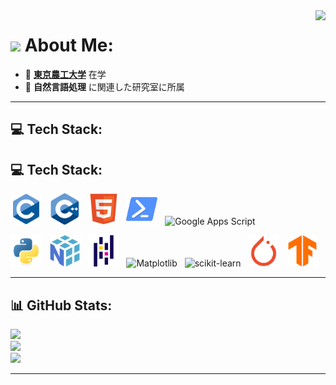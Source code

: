 <!-- [START] Visitor Count -->
<img align="right" src="https://visitor-badge.laobi.icu/badge?page_id=fps-lover.fps-lover" />
<!-- [END] Visitor Count -->

<!-- [START] About Me -->
# <img src="https://media.giphy.com/media/hvRJCLFzcasrR4ia7z/giphy.gif" width="30px"/> About Me:
- 🏫  [**東京農工大学**](https://www.tuat.ac.jp/) 在学
- 🔎  **自然言語処理** に関連した研究室に所属
<!-- [END] About Me -->

---

<!-- [START] Tech Stack -->
## 💻 Tech Stack:

## 💻 Tech Stack:

<!-- 1行目 -->
<p>
  <!-- C -->
  <img src="https://raw.githubusercontent.com/devicons/devicon/master/icons/c/c-original.svg" alt="C" width="50" height="50" />
  &nbsp;
  <!-- C++ -->
  <img src="https://raw.githubusercontent.com/devicons/devicon/master/icons/cplusplus/cplusplus-original.svg" alt="C++" width="50" height="50" />
  &nbsp;
  <!-- HTML5 -->
  <img src="https://raw.githubusercontent.com/devicons/devicon/master/icons/html5/html5-original.svg" alt="HTML5" width="50" height="50" />
  &nbsp;
  <!-- PowerShell -->
  <img src="https://raw.githubusercontent.com/devicons/devicon/master/icons/powershell/powershell-original.svg" alt="PowerShell" width="50" height="50" />
  &nbsp;
  <!-- Google Apps Script -->
  <img src="https://upload.wikimedia.org/wikipedia/commons/2/23/Google_Drive_Script.png" alt="Google Apps Script" width="50" height="50" />
</p>

<!-- 2行目 -->
<p>
  <!-- Python -->
  <img src="https://raw.githubusercontent.com/devicons/devicon/master/icons/python/python-original.svg" alt="Python" width="50" height="50" />
  &nbsp;
  <!-- NumPy -->
  <img src="https://raw.githubusercontent.com/devicons/devicon/master/icons/numpy/numpy-original.svg" alt="NumPy" width="50" height="50" />
  &nbsp;
  <!-- Pandas -->
  <img src="https://raw.githubusercontent.com/devicons/devicon/master/icons/pandas/pandas-original.svg" alt="Pandas" width="50" height="50" />
  &nbsp;
  <!-- Matplotlib -->
  <img src="https://upload.wikimedia.org/wikipedia/commons/8/84/Matplotlib_icon.svg" alt="Matplotlib" width="50" height="50" />
  &nbsp;
  <!-- scikit-learn -->
  <img src="https://upload.wikimedia.org/wikipedia/commons/0/05/Scikit_learn_logo_small.svg" alt="scikit-learn" width="50" height="50" />
  &nbsp;
  <!-- PyTorch -->
  <img src="https://raw.githubusercontent.com/devicons/devicon/master/icons/pytorch/pytorch-original.svg" alt="PyTorch" width="50" height="50" />
  &nbsp;
  <!-- TensorFlow -->
  <img src="https://raw.githubusercontent.com/devicons/devicon/master/icons/tensorflow/tensorflow-original.svg" alt="TensorFlow" width="50" height="50" />
</p>


<!-- [END] Tech Stack -->

---

<!-- [START] GitHub Stats -->
## 📊 GitHub Stats:
![](https://github-readme-stats.vercel.app/api?username=fps-lover&theme=one_dark_pro&hide_border=false&include_all_commits=true&count_private=true)<br/>
![](https://github-readme-streak-stats.herokuapp.com/?user=fps-lover&theme=one_dark_pro&hide_border=false)<br/>
![](https://github-readme-stats.vercel.app/api/top-langs/?username=fps-lover&theme=one_dark_pro&hide_border=false&include_all_commits=true&count_private=true&layout=compact)
<!-- [END] GitHub Stats -->

---

